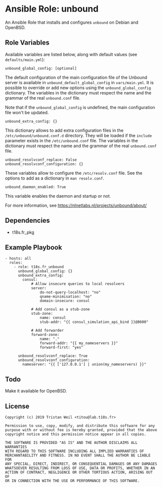 # Ansible Role: unbound

An Ansible Role that installs and configures `unbound` on Debian and OpenBSD.

## Role Variables

Available variables are listed below, along with default values (see `defaults/main.yml`):
    
    unbound_global_config: [optional]
    
The default configuration of the main configuration file of the Unbound server is available in 
`unbound_default_global_config` in `vars/main.yml`.
It is possible to override or add new options using the `unbound_global_config` dictionary.
The variables in the dictionary must respect the name and the grammar of the real `unbound.conf` file.

Note that if the `unbound_global_config` is undefined, the main configuration file won't be updated.
    
    unbound_extra_config: {}

This dictionary allows to add extra configuration files in the `/etc/unbound/unbound.conf.d` directory.
They will be loaded if the `include` parameter exists in the `/etc/unbound.conf` file.
The variables in the dictionary must respect the name and the grammar of the real `unbound.conf` file.
    
    unbound_resolvconf_replace: False
    unbound_resolvconf_configuration: {}

These variables allow to configure the `/etc/resolv.conf` file.
See the options to add as a dictionary in `man resolv.conf`.

    unbound_daemon_enabled: True

This variable enables the daemon and startup or not.

For more information, see https://nlnetlabs.nl/projects/unbound/about/

## Dependencies

- t18s.fr_pkg

## Example Playbook

    - hosts: all
      roles:
        - role: t18s.fr_unbound
          unbound_global_config: {}      
          unbound_extra_config:
            consul:
                # Allow insecure queries to local resolvers
                server:
                    do-not-query-localhost: "no"
                    qname-minimisation: "no"
                    domain-insecure: consul
        
                # Add consul as a stub-zone
                stub-zone:
                    name: consul
                    stub-addr: "{{ consul_simulation_api_bind }}@8600"
        
                # Add forwarder
                forward-zone:
                    name: "."
                    forward-addr: "{{ my_nameservers }}"
                    forward-first: "yes"
        
          unbound_resolvconf_replace: True
          unbound_resolvconf_configuration:
            nameserver: "{{ ['127.0.0.1'] | union(my_nameservers) }}"
       

## Todo

Make it available for OpenBSD.

## License

```
Copyright (c) 2019 Tristan Weil <titou@lab.t18s.fr>

Permission to use, copy, modify, and distribute this software for any
purpose with or without fee is hereby granted, provided that the above
copyright notice and this permission notice appear in all copies.

THE SOFTWARE IS PROVIDED "AS IS" AND THE AUTHOR DISCLAIMS ALL WARRANTIES
WITH REGARD TO THIS SOFTWARE INCLUDING ALL IMPLIED WARRANTIES OF
MERCHANTABILITY AND FITNESS. IN NO EVENT SHALL THE AUTHOR BE LIABLE FOR
ANY SPECIAL, DIRECT, INDIRECT, OR CONSEQUENTIAL DAMAGES OR ANY DAMAGES
WHATSOEVER RESULTING FROM LOSS OF USE, DATA OR PROFITS, WHETHER IN AN
ACTION OF CONTRACT, NEGLIGENCE OR OTHER TORTIOUS ACTION, ARISING OUT OF
OR IN CONNECTION WITH THE USE OR PERFORMANCE OF THIS SOFTWARE.
```
